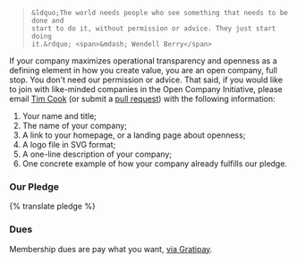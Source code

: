 <blockquote>

    &ldquo;The world needs people who see something that needs to be done and
    start to do it, without permission or advice. They just start doing
    it.&rdquo; <span>&mdash; Wendell Berry</span>

</blockquote>

If your company maximizes operational transparency and openness as a defining
element in how you create value, you are an open company, full stop.  You don't
need our permission or advice. That said, if you would like to join with
like-minded companies in the Open Company Initiative, please email [Tim
Cook](mailto:tim@saxifrageschool.org) (or submit a [pull
request](https://github.com/opencompany/www.opencompany.org/blob/master/_data/directory.yml))
with the following information:

  1. Your name and title;
  1. The name of your company;
  1. A link to your homepage, or a landing page about openness;
  1. A logo file in SVG format;
  1. A one-line description of your company;
  1. One concrete example of how your company already fulfills our pledge.


### Our Pledge

{% translate pledge %}


### Dues

Membership dues are pay what you want, <a
href="https://gratipay.com/OpenCompany/">via Gratipay</a>.

<div class="gratipay-widget">
    <script data-gratipay-username="OpenCompany" src="//grtp.co/v1.js"></script>
</div>

